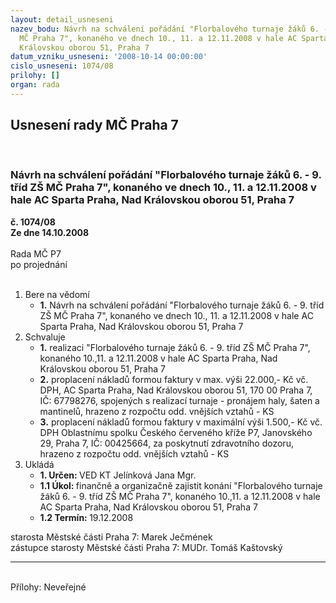 ```yaml
---
layout: detail_usneseni
nazev_bodu: Návrh na schválení pořádání "Florbalového turnaje žáků 6. - 9. tříd ZŠ
  MČ Praha 7", konaného ve dnech 10., 11. a 12.11.2008 v hale AC Sparta Praha, Nad
  Královskou oborou 51, Praha 7
datum_vzniku_usneseni: '2008-10-14 00:00:00'
cislo_usneseni: 1074/08
prilohy: []
organ: rada
---
```

<div id="ucUsn_pList" class="usn">
	<span><h2>Usnesení rady MČ Praha 7 </h2>
<br></span><div class="standBody">
<span><h3>Návrh na schválení pořádání "Florbalového turnaje žáků 6. - 9. tříd ZŠ MČ Praha 7", konaného ve dnech 10., 11. a 12.11.2008 v hale AC Sparta Praha, Nad Královskou oborou 51, Praha 7</h3></span><div class="center">
		<strong>č. 1074/08</strong><br>
	</div>
<div class="center">
		<strong>Ze dne 14.10.2008</strong><br><br>
	</div>Rada MČ P7<br> po projednání<br><br><ol>
<li>Bere na vědomí<ul><li>
<strong>1.</strong> Návrh na schválení pořádání "Florbalového turnaje žáků 6. - 9. tříd ZŠ MČ Praha 7", konaného ve dnech 10., 11. a 12.11.2008 v hale AC Sparta Praha, Nad Královskou oborou 51, Praha 7   </li></ul>
</li>
<li>Schvaluje<ul>
<li>
<strong>1.</strong> realizaci "Florbalového turnaje žáků 6. - 9. tříd ZŠ MČ Praha 7", konaného 10.,11. a 12.11.2008 v hale AC Sparta Praha, Nad Královskou oborou 51, Praha 7</li>
<li>
<strong>2.</strong> proplacení nákladů formou faktury v max. výši 22.000,- Kč vč. DPH, AC Sparta Praha, Nad Královskou oborou 51, 170 00 Praha 7, IČ: 67798276, spojených s realizací turnaje -  pronájem haly, šaten a mantinelů, hrazeno z rozpočtu odd. vnějších vztahů - KS</li>
<li>
<strong>3.</strong> proplacení nákladů formou faktury v maximální výši 1.500,- Kč vč. DPH Oblastnímu spolku Českého červeného kříže P7, Janovského 29, Praha 7, IČ: 00425664, za poskytnutí zdravotního dozoru, hrazeno z rozpočtu odd. vnějších vztahů - KS      </li>
</ul>
</li>
<li>Ukládá<ul>
<li>
<strong>1. Určen: </strong>VED KT Jelínková Jana Mgr.</li>
<li>
<strong>1.1 Úkol: </strong>finančně a organizačně zajistit konání "Florbalového turnaje žáků 6. - 9. tříd ZŠ MČ Praha 7", konaného 10.,11. a 12.11.2008 v hale AC Sparta Praha, Nad Královskou oborou 51, Praha 7</li>
<li>
<strong>1.2 Termín: </strong>19.12.2008</li>
</ul>
</li>
</ol>starosta Městské části Praha 7: Marek Ječmének<br>zástupce starosty Městské části Praha 7: MUDr. Tomáš Kaštovský <hr>
<br>Přílohy: Neveřejné</div>
</div>